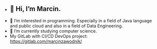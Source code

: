 - <H2>👋 Hi, I’m Marcin.</h2>
- 👀 I’m interested in programming. Especially in a field of Java language and public cloud and also in a field of Data Engineering.
- 🌱 I’m currently studying computer science.
- My GitLab with CI/CD DevOps project: https://gitlab.com/marcinzawodnik/
  
<!-- - 💞️ I’m looking to collaborate on ...
- 📫 How to reach me ... -->

<!---
marcinzawodnik/marcinzawodnik is a ✨ special ✨ repository because its `README.md` (this file) appears on your GitHub profile.
You can click the Preview link to take a look at your changes.
--->
